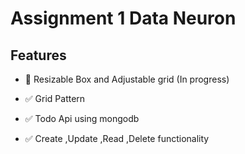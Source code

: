 # Assignment 1 Data Neuron

## Features

* &#x1F680; Resizable Box and Adjustable grid (In progress)

* :white_check_mark: Grid Pattern

* :white_check_mark: Todo Api using mongodb

* :white_check_mark: Create ,Update ,Read ,Delete functionality

